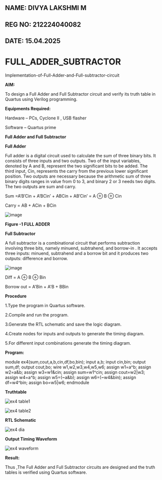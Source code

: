 ## NAME: DIVYA LAKSHMI M
## REG NO: 212224040082
## DATE: 15.04.2025

# FULL_ADDER_SUBTRACTOR

Implementation-of-Full-Adder-and-Full-subtractor-circuit

**AIM:**

To design a Full Adder and Full Subtractor circuit and verify its truth table in Quartus using Verilog programming.

**Equipments Required:**

Hardware – PCs, Cyclone II , USB flasher

Software – Quartus prime

**Full Adder and Full Subtractor**

**Full Adder**

Full adder is a digital circuit used to calculate the sum of three binary bits. It consists of three inputs and two outputs. Two of the input variables, denoted by A and B, represent the two significant bits to be added. The third input, Cin, represents the carry from the previous lower significant position. Two outputs are necessary because the arithmetic sum of three binary digits ranges in value from 0 to 3, and binary 2 or 3 needs two digits. The two outputs are sum and carry.

Sum =A’B’Cin + A’BCin’ + ABCin + AB’Cin’ = A ⊕ B ⊕ Cin 

Carry = AB + ACin + BCin

![image](https://github.com/naavaneetha/FULL_ADDER_SUBTRACTOR/assets/154305477/0f30ba51-5ffb-4198-845f-18e054f675e7)

**Figure -1 FULL ADDER**

**Full Subtractor**

A full subtractor is a combinational circuit that performs subtraction involving three bits, namely minuend, subtrahend, and borrow-in . It accepts three inputs: minuend, subtrahend and a borrow bit and it produces two outputs: difference and borrow.

![image](https://github.com/naavaneetha/FULL_ADDER_SUBTRACTOR/assets/154305477/02b24f51-ab51-4304-9ad6-7b81ffc1ead5)

Diff = A ⊕ B ⊕ Bin 

Borrow out = A'Bin + A'B + BBin

**Procedure**

1.Type the program in Quartus software.

2.Compile and run the program.

3.Generate the RTL schematic and save the logic diagram.

4.Create nodes for inputs and outputs to generate the timing diagram.

5.For different input combinations generate the timing diagram.

**Program:**

module ex4(sum,cout,a,b,cin,df,bo,bin);
input a,b;
input cin,bin;
output sum,df;
output cout,bo;
wire w1,w2,w3,w4,w5,w6;
assign w1=a^b;
assign w2=a&b;
assign w3=w1&cin;
assign sum=w1^cin;
assign cout=w2|w3;
assign w4=a^b;
assign w5=(~a&b);
assign w6=(~w4&bin);
assign df=w4^bin;
assign bo=w5|w6;
endmodule

**Truthtable**

![ex4 table1](https://github.com/user-attachments/assets/447437f7-9b9f-44e5-8038-a1cfd2d12276)

![ex4 table2](https://github.com/user-attachments/assets/d78f59a1-d6d2-4ad4-828a-709443f91390)


**RTL Schematic**

![ex4 dia](https://github.com/user-attachments/assets/ede5f2da-2e66-41e6-96cb-192cdbbbd91c)


**Output Timing Waveform**

![ex4 waveform](https://github.com/user-attachments/assets/a467b7aa-36b4-4fe2-8343-64d5f034db3b)

**Result:**

Thus ,The Full Adder and Full Subtractor circuits are designed and the truth tables is verified using Quartus software.



